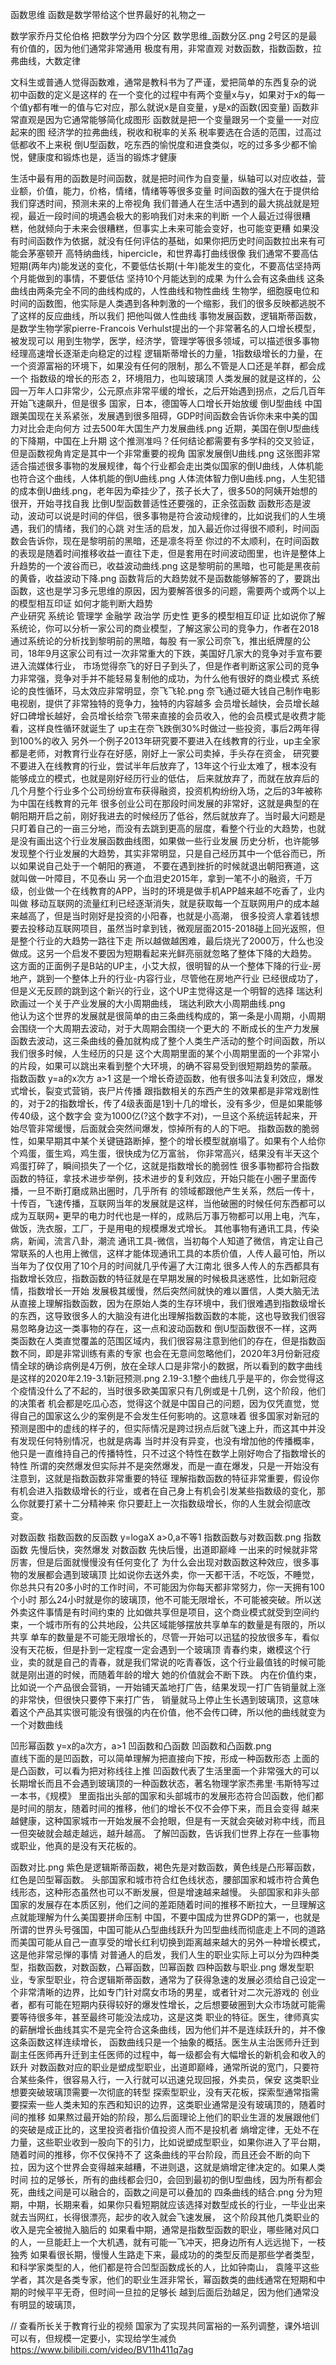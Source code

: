 函数思维
函数是数学带给这个世界最好的礼物之一

数学家乔丹艾伦伯格  把数学分为四个分区
数学思维_函数分区.png
 2号区的是最有价值的，因为他们通常非常通用
    极度有用，非常直观   对数函数，指数函数，拉弗曲线，大数定律

  文科生或普通人觉得函数难，通常是教科书为了严谨，爱把简单的东西复杂的说
    初中函数的定义是这样的
      在一个变化的过程中有两个变量x与y，如果对于x的每一个值y都有唯一的值与它对应，那么就说x是自变量，y是x的函数(因变量)
  函数非常直观是因为它通常能够简化成图形
     函数就是把一个变量跟另一个变量一一对应起来的图
     经济学的拉弗曲线，税收和税率的关系   税率要选在合适的范围，过高过低都收不上来税
       倒U型函数，吃东西的愉悦度和进食类似，吃的过多多少都不愉悦，健康度和锻炼也是，适当的锻炼才健康

  生活中最有用的函数是时间函数，就是把时间作为自变量，纵轴可以对应收益，营业额，价值，能力，价格，情绪，情绪等等很多变量
    时间函数的强大在于提供给我们穿透时间，预测未来的上帝视角
    我们普通人在生活中遇到的最大挑战就是短视，最近一段时间的境遇会极大的影响我们对未来的判断
      一个人最近过得很糟糕，他就倾向于未来会很糟糕，但事实上未来可能会变好，也可能变更糟
      如果没有时间函数作为依据，就没有任何评估的基础，如果你把历史时间函数拉出来有可能会茅塞顿开
      高特纳曲线，hipercicle，和世界毒打曲线很像
        我们通常不要高估短期(两年内)能发送的变化，不要低估长期(十年)能发生的变化，不要高估坚持两个月能做到的事情，不要低估
        坚持10个月能达到的成果
      为什么会有这条曲线
        这条曲线由两条完全不同的曲线构成的，人性曲线和物性曲线
        生物学，细胞膜电位和时间的函数图，他实际是人类遇到各种刺激的一个缩影，我们的很多反映都逃脱不了这样的反应曲线，所以我们
          把他叫做人性曲线
        事物发展函数，逻辑斯蒂函数，是数学生物学家pierre-Francois Verhulst提出的一个非常著名的人口增长模型，被发现可以
          用到生物学，医学，经济学，管理学等很多领域，可以描述很多事物经理高速增长逐渐走向稳定的过程
          逻辑斯蒂增长的力量，1指数级增长的力量，在一个资源富裕的环境下，如果没有任何的限制，那么不管是人口还是羊群，都会成一个
             指数级的增长的形态
            2，环境阻力，也叫玻璃顶
          人类发展的就是这样的，公园一万年人口非常少，公元原点非常平缓的增长，之后开始遇到拐点，之后几百年开始飞速飙升，但是很多
           国家，日本，德国等人口增长开始放缓
    倒U型曲线
      中国跟美国现在关系紧张，发展遇到很多阻碍，GDP时间函数会告诉你未来中美的国力对比会走向何方
      过去500年大国生产力发展曲线.png
       近期，美国在倒U型曲线的下降期，中国在上升期
       这个推测准吗？任何结论都需要有多学科的交叉验证，但是函数视角肯定是其中一个非常重要的视角
       国家发展倒U曲线.png
        这张图非常适合描述很多事物的发展规律，每个行业都会走出类似国家的倒U曲线，人体机能也符合这个曲线，人体机能的倒U曲线.png
        人体流体智力倒U曲线.png，人生犯错的成本倒U曲线.png，老年因为牵挂少了，孩子长大了，很多50的阿姨开始想的很开，开始寻找自我
    比倒U型函数普适性还要强的，正余弦函数
      函数形态是波动，波动可以说是时间的伴侣，很多事物是符合波动规律的，比如说我们的人生境遇，我们的情绪，我们的心跳
      对生活的启发，加入最近你过得很不顺利，时间函数会告诉你，现在是黎明前的黑暗，还是凛冬将至
      你过的不太顺利，在时间函数的表现是随着时间推移收益一直往下走，但是套用在时间波动图里，也许是整体上升趋势的一个波谷而已，收益波动曲线.png
       这是黎明前的黑暗，也可能是黑夜前的黄昏，收益波动下降.png
      函数背后的大趋势就不是函数能够解答的了，要跳出函数，这也是学习多元思维的原因，因为要解答很多的问题，需要两个或两个以上的模型相互印证
   如何才能判断大趋势     
     产业研究  系统论   管理学   金融学   政治学  历史性  更多的模型相互印证
     比如说你了解系统论，你可以分析一家公司的商业模型，了解这家公司的竞争力，作者在2018通过系统论的分析找到黎明前的黑暗，每股
       有一家公司奈飞，推出纸牌屋的公司，18年9月这家公司有过一次非常重大的下跌，美国好几家大的竞争对手宣布要进入流媒体行业，
       市场觉得奈飞的好日子到头了，但是作者判断这家公司的竞争力非常强，竞争对手并不能轻易复制他的成功，为什么他有很好的商业模式
       系统论的良性循环，马太效应非常明显，奈飞飞轮.png  奈飞通过砸大钱自己制作电影电视剧，提供了非常独特的竞争力，独特的内容越多
       会员增长越快，会员增长越好口碑增长越好，会员增长给奈飞带来直接的会员收入，他的会员模式是收费才能看，这样良性循环就诞生了
       up主在奈飞跌倒30%时做过一些投资，事后2两年得到100%的收入
     另外一个例子2013年研究要不要进入在线教育的行业，up主全家都是老师，对教育行业存在好感，刚好上一家公司卖掉，手头存在资金，
       研究要不要进入在线教育的行业，尝试半年后放弃了，13年这个行业太难了，根本没有能够成立的模式，也就是刚好经历行业的低估，
       后来就放弃了，而就在放弃后的几个月整个行业多个公司纷纷宣布获得融资，投资机构纷纷入场，之后的3年被称为中国在线教育的元年
       很多创业公司在那段时间发展的非常好，这就是典型的在朝阳期开启之前，刚好我进去的时候经历了低谷，然后就放弃了。当时最大问题是
       只盯着自己的一亩三分地，而没有去跳到更高的层度，看整个行业的大趋势，也就是没有画出这个行业发展函数曲线图，如果做一些行业发展
       历史分析，也许能够发现整个行业发展的大趋势，其实非常明显，只是自己经历其中一个低谷而已，所以如果说自己处于一个朝阳的赛道，
       不要在遇到挫折的时候就退出朝阳赛道，这就叫做一叶障目，不见泰山
     另一个血泪史2015年，拿到一笔不小的融资，千万级，创业做一个在线教育的APP，当时的环境是做手机APP越来越不吃香了，业内叫做
       移动互联网的流量红利已经逐渐消失，就是获取每一个互联网用户的成本越来越高了，但是当时刚好是投资的小阳春，也就是小高潮，
       很多投资人拿着钱想要去投移动互联网项目，虽然当时拿到钱，微观层面2015-2018碰上回光返照，但是整个行业的大趋势一路往下走
       所以越做越困难，最后烧光了2000万，什么也没做成。这另一个启发不要因为短期看起来光鲜亮丽就忽略了整体下降的大趋势。
      这方面的正面例子是B站的UP主，小艾大叔，很明智的从一个整体下降的行业-房地产，跳到一个整体上升的行业-内容行业，尽管他在房地产行业
       已经很成功了，但是义无反顾的跳到这个新兴的行业，这个UP主觉得这是一个明智的选择
    瑞达利欧画过一个关于产业发展的大小周期曲线， 瑞达利欧大小周期曲线.png  
      他认为这个世界的发展就是很简单的由三条曲线构成的，第一条是小周期，小周期会围绕一个大周期去波动，对于大周期会围绕一个更大的
      不断成长的生产力发展函数去波动，这三条曲线的叠加就构成了整个人类生产活动的整个时间函数，所以我们很多时候，人生经历的只是
      这个大周期里面的某个小周期里面的一个非常小的片段，如果可以跳出来看到整个大环境，的确不容易受到很短期趋势的蒙蔽。
   指数函数  y=a的x次方  a>1
     这是一个增长奇迹函数，他有很多叫法复利效应，爆发式增长，裂变式营销，丧尸片传播
     跟指数相关的东西产生的效果都是非常戏剧性的，对于2的指数增长，传了4级表面是1到十几的增长，没有多少，但是如果能够传40级，这个数字会
     变为1000亿(?这个数字不对)，一旦这个系统运转起来，开始尽管非常缓慢，后面就会突然间爆发，惊掉所有的人的下吧。
     指数函数的脆弱性，如果早期其中某个关键链路断掉，整个的增长模型就崩塌了。如果有个人给你个鸡蛋，蛋生鸡，鸡生蛋，很快成为亿万富翁，
       你非常高兴，结果没有半天这个鸡蛋打碎了，瞬间损失了一个亿，这就是指数增长的脆弱性
     很多事物都符合指数函数的特征，拿技术进步举例，技术进步的复利效应，开始只能在小圈子里面传播，一旦不断打磨成熟出圈时，几乎所有
      的领域都跟他产生关系，然后一传十，十传百，飞速传播，互联网当年的发展就是这样，当他破圈的时候任何东西都可以成为互联网+
      更早的电力时代也是一样的，成熟后万事万物都可以用上电，汽车，做饭，洗衣服，工厂，于是用电的规模爆发式增长。
      其他事物有通讯工具，传染病，新闻，流言八卦，潮流
      通讯工具-微信，当初每个人知道了微信，肯定让自己常联系的人也用上微信，这样才能体现通讯工具的本质价值，人传人最可怕，所以
       当年为了仅仅用了10个月的时间就几乎传遍了大江南北
      很多人传人的东西都具有指数增长效应，指数函数的特征就是在早期发展的时候极具迷惑性，比如新冠疫情，指数增长一开始
       发展极其缓慢，然后突然间就快的难以置信，人类大脑无法从直接上理解指数函数，因为在原始人类的生存环境中，我们很难遇到指数级增长
       的东西，这导致很多人的大脑没有进化出理解指数函数的本能，这也导致我们很容易忽略身边这一类事物的存在，这一点和波动函数和
       倒U型函数很不一样，这两类函数在人类直觉覆盖的范围区域内，我们很容易注意到他们的存在，但是指数函数不同，即是非常训练有素的专家
       也会在无意间忽略他们，2020年3月份新冠疫情全球的确诊病例是4万例，放在全球人口是非常小的数据，所以看到的数字曲线是这样的2020年2.19-3.1新冠预测.png
        2.19-3.1整个曲线几乎是平的，你会觉得这个疫情没什么了不起的，当时很多欧美国家只有几例或是十几例，这个阶段，他们的决策者
        机会都是吃瓜心态，觉得这个就是中国自己的问题，因为仅凭直觉，觉得自己的国家这么少的案例是不会发生任何影响的。这意味着
        很多国家对新冠的预测是图中的虚线的样子的，但实际情况是跨过拐点后就飞速上升，而这其中并没有发现任何特别情况，也就是病毒
        当时并没有异变，也没有增加他的传播概率，他只是一直维持自己的传播特性，只不过这个特性在数学上刚好吻合了指数增长的特性
        所谓的突然爆发但实际并不是突然爆发，而是一直在爆发，只是一开始没有注意到，这就是指数函数非常重要的特征
      理解指数函数的特征非常重要，假设你有机会进入指数级增长的行业，或者在自己身上有机会引发某些指数级的变化，那么你就要打紧十二分精神来
       你只要赶上一次指数级增长，你的人生就会彻底改变。

  对数函数  指数函数的反函数  y=logaX  a>0,a不等1
    指数函数与对数函数.png
    指数函数   先慢后快，突然爆发
    对数函数   先快后慢，出道即巅峰   一出来的时候就非常厉害，但是后面就慢慢没有任何变化了
     为什么会出现对数函数这种效应，很多事物的发展都会遇到玻璃顶
       比如说你去送外卖，你一天都干活，不吃饭，不睡觉，你总共只有20多小时的工作时间，不可能因为你每天都非常努力，你一天拥有100个小时
      那么24小时就是你的玻璃顶，他不可能无限增长，不可能被突破。所以送外卖这件事情是有时间约束的
      比如做共享但是项目，这个商业模式就受到空间约束，一个城市所有的公共地段，公共区域能够摆放共享单车的数量是有限的，所以共享
       单车的数量是不可能无限增长的，尽管一开始可以迅猛的投放很多车，看似没有天花板，但是扑到一定程度一定会遇到一个玻璃顶
      青春约束，嫩模这个行业，卖的就是自己的青春，就是我们常说的吃青春饭，这个行业最值钱的时候可能就是刚出道的时候，而随着年龄的增大
       她的价值就会不断下跌。
      内在价值约束，比如说一个产品很会营销，一开始铺天盖地打广告，结果发现一打广告销量就上涨的非常快，但很快只要停下来打广告，
        销量就马上停止生长遇到玻璃顶，这意味着这个产品其实很可能没有很强的内在价值，他不会传口碑，所以他的曲线就变为一个对数曲线
        

  凹形幂函数  y=x的a次方，a>1   凹函数和凸函数
    凹函数和凸函数.png  
    直线下面的是凹函数，可以简单理解为把直接向下按，形成一种函数形态
    上面的是凸函数，可以看为把对称线往上推
     凹函数代表了生活里面一个非常强大的可以长期增长而且不会遇到玻璃顶的一种函数状态，著名物理学家杰弗里·韦斯特写过一本书，《规模》
     里面指出头部的国家和头部城市的发展形态符合凹函数，他们都是时间的朋友，随着时间的推移，他们的增长不仅不会停下来，而且会变得
     越来越健康，这种国家城市一开始发展不会抢眼，但是有一天就会突破对称中线，而且一但突破就会越走越远，越升越高。
    了解凹函数，告诉我们世界上存在一些事物或职业，他真的是没有天花板的。

  函数对比.png  紫色是逻辑斯蒂函数，褐色先是对数函数，黄色线是凸形幂函数，红色是凹型幂函数。
   头部国家和城市符合红色线状态，腰部国家和城市符合黄色线形态，这种形态虽然也可以不断发展，但是增速越来越慢。
   头部国家和非头部国家的发展存在本质区别，他们之间的差距随着时间的推移不断拉大，一旦理解这点就能理解为什么美国要拼命压制
     中国，不要中国成为世界GDP的第一，也就是所谓的世界头号强国，中国可能从凸型曲线跃升为凹型曲线而彻底走上不同的道路
     而美国可能从自己一直享受的增长红利切换到距离越来越大的另外一种增长模式，这是他非常忌惮的事情
   对普通人的启发，我们人生的职业实际上可以分为四种类型，指数函数，对数函数，凸幂函数，凹幂函数
      四种函数与职业.png
      爆发型职业，专家型职业，符合逻辑斯蒂函数，通常为了获得急速的发展必须给自己设定一个非常清晰的边界，比如专门针对腐女市场的男星，或者针对二次元游戏的
       创业者，都有可能在短期内获得较好的爆发性增长，之后想要破圈到大众市场就可能需要等待很多年，甚至最终可能没法成功，这是这类
       职业的特征。医生，律师真实的薪酬增长曲线其实不是完全符合这条曲线，因为他们并不是连续跃升的，并不像这条函数这样连续增长，
       函数曲线只是一个抽象的概括。医生从主治医师升迁到副主任医师再升迁到主任医师的过程中，每一级都会有大幅增长的新机会和收入的跃升
      对数函数对应的职业是塑成型职业，出道即巅峰，通常所说的宽门，只要符合某些条件，很容易入行，一入行就可以迅速兑现回报，外卖员，保安
       这类职业想要突破玻璃顶需要一次彻底的转型
      探索型职业，没有天花板，探索型通常指需要探索一些人类未知的东西和知识的边界，这类职业通常是没有玻璃顶的，随着时间的推移
        如果熬过最开始的阶段，那么后面理论上他们的职业生涯的发展跟他们的突破是成正比的，这里投资者指价值投资人而不是投机者
      熵增定律，无处不在力量，这些职业收到一股向下的引力，比如说塑成型职业，如果你进入了平台期，随着时间的推移，你不仅保持不了
        这条曲线的平台阶段，而且还会不断的向下拉，因为这个世界会变得越来越糟，不进则退，这就是熵增定律决定的。如果人类时间
        拉的足够长，所有的曲线都会归0，会回到最初的倒U型曲线，因为所有都会死，曲线之间是可以融合的，函数之间是可以叠加的
  四条曲线的结合.png
    分为短期，中期，长期来看，如果你只看短期就应该选择对数型成长的行业，一毕业出来就去当网红，长得很漂亮，起步的收入就会飞速发展，
    这个阶段其他几类职业的收入是完全被抛入脑后的
    如果看中期，通常是指数型函数的职业，哪些赌对风口的人，一旦能赶上一个大机遇，就有可能一飞冲天，把身边所有人远远抛下，一枝独秀
    如果看很长期，慢慢人生路走下来，最成功的的类型反而是那些学者类型，和科学家类型的人，他们都是符合凹型函数成长的人，比如钟南山，
      袁隆平这些学者，其次是各类专家，他们的职业生涯非常长，幂函数类的曲线通常在短期和中期的时候平平无奇，但时间一旦拉的足够长
      越到后面后劲越足，因为他们通常没有明显的玻璃顶，






// 查看所长关于教育行业的视频  国家为了实现共同富裕的一系列调整，课外培训可以有，但规模一定要小，实现给学生减负
https://www.bilibili.com/video/BV11h411q7ag
       
 
        